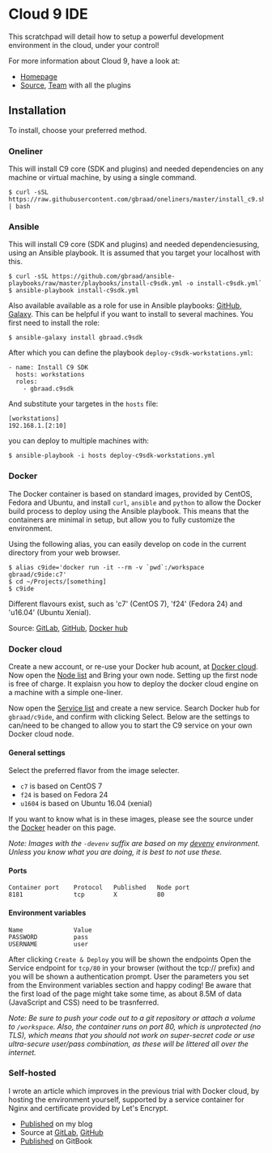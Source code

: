 Cloud 9 IDE
===========

This scratchpad will detail how to setup a powerful development environment in the cloud, under your control!

For more information about Cloud 9, have a look at:

  * [Homepage](http://c9.io)
  * [Source](https://github.com/c9/core), [Team](https://github.com/c9) with all the plugins


## Installation
To install, choose your preferred method.

### Oneliner
This will install C9 core (SDK and plugins) and needed dependencies on any machine or virtual machine, by using a single command.

```
$ curl -sSL https://raw.githubusercontent.com/gbraad/oneliners/master/install_c9.sh | bash
```

### Ansible
This will install C9 core (SDK and plugins) and needed dependenciesusing, using an Ansible playbook. It is assumed that you target your localhost with this.

```
$ curl -sSL https://github.com/gbraad/ansible-playbooks/raw/master/playbooks/install-c9sdk.yml -o install-c9sdk.yml`
$ ansible-playbook install-c9sdk.yml
```

Also available available as a role for use in Ansible playbooks: [GitHub](github.com/gbraad/ansible-role-c9sdk), [Galaxy](https://galaxy.ansible.com/gbraad/c9sdk/). This can be helpful if you want to install to several machines. You first need to install the role:

```
$ ansible-galaxy install gbraad.c9sdk
```

After which you can define the playbook `deploy-c9sdk-workstations.yml`:
```
- name: Install C9 SDK
  hosts: workstations
  roles:
    - gbraad.c9sdk
```

And substitute your targetes in the `hosts` file:

```
[workstations]
192.168.1.[2:10]
```

you can deploy to multiple machines with:

```
$ ansible-playbook -i hosts deploy-c9sdk-workstations.yml
```


### Docker
The Docker container is based on standard images, provided by CentOS, Fedora and Ubuntu, and install `curl`, `ansible` and `python` to allow the Docker build process to deploy using the Ansible playbook. This means that the containers are minimal in setup, but allow you to fully customize the environment.

Using the following alias, you can easily develop on code in the current directory from your web browser.
```
$ alias c9ide='docker run -it --rm -v `pwd`:/workspace gbraad/c9ide:c7'
$ cd ~/Projects/[something]
$ c9ide
```

Different flavours exist, such as 'c7' (CentOS 7), 'f24' (Fedora 24) and 'u16.04' (Ubuntu Xenial).

Source: [GitLab](https://gitlab.com/gbraad/c9ide), [GitHub](https://github.com/gbraad/docker-c9ide), [Docker hub](https://hub.docker.com/r/gbraad/c9ide)


### Docker cloud

Create a new account, or re-use your Docker hub acount, at [Docker cloud](https://cloud.docker.com). Now open the [Node list](https://cloud.docker.com/node/cluster/list/) and Bring your own node. Setting up the first node is free of charge. It explaisn you how to deploy the docker cloud engine on a machine with a simple one-liner.

Now open the [Service list](https://cloud.docker.com/container/list/) and create a new service. Search Docker hub for `gbraad/c9ide`, and confirm with clicking Select. Below are the settings to can/need to be changed to allow you to start the C9 service on your own Docker cloud node.

#### General settings
Select the preferred flavor from the image selecter.

  * `c7` is based on CentOS 7
  * `f24` is based on Fedora 24
  * `u1604` is based on Ubuntu 16.04 (xenial)

If you want to know what is in these images, please see the source under the [Docker](#docker) header on this page.

_Note: Images with the `-devenv` suffix are based on my [devenv](htttp://github.com/gbraad/devenv) environment. Unless you know what you are doing, it is best to not use these._


#### Ports
```
Container port    Protocol   Published   Node port
8181              tcp        X           80
```

#### Environment variables
```
Name              Value
PASSWORD          pass
USERNAME          user
```

After clicking `Create & Deploy` you will be shown the endpoints Open the Service endpoint for `tcp/80` in your browser
(without the tcp:// prefix) and you will be shown a authentication prompt. User the parameters you set from the
Environment variables section and happy coding! Be aware that the first load of the page might take some time, as about 8.5M of data (JavaScript and CSS) need to be trasnferred.

_Note: Be sure to push your code out to a git repository or attach a volume to `/workspace`. Also, the container runs on port 80, which is unprotected (no TLS), which means that you should not work on super-secret code or use ultra-secure user/pass combination, as these will be littered all over the internet._


### Self-hosted
I wrote an article which improves in the previous trial with Docker cloud, by hosting the environment yourself, supported by a service container for Nginx and certificate provided by Let's Encrypt.

  * [Published](http://gbraad.nl/blog/setting-up-a-powerful-self-hosted-ide-in-the-cloud.html) on my blog
  * Source at [GitLab](https://gitlab.com/gbraad/blog-content/blob/master/0004-setup-self-hosted-cloud9.md), [GitHub](https://github.com/gbraad/blog-content/blob/master/0004-setup-self-hosted-cloud9.md)
  * [Published](https://gbraad.gitbooks.io/blog-articles/content/0004-setup-self-hosted-cloud9.html) on GitBook
